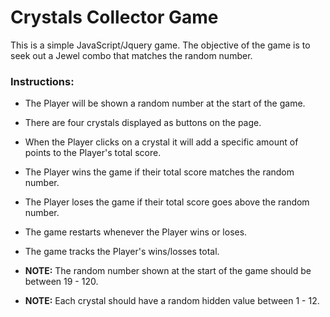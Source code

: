 # Crystals Collector Game

This is a simple JavaScript/Jquery game.
The objective of the game is to seek out a Jewel combo that matches the random number.

### Instructions:

* The Player will be shown a random number at the start of the game.
* There are four crystals displayed as buttons on the page.
* When the Player clicks on a crystal it will add a specific amount of points to the Player's total score.
* The Player wins the game if their total score matches the random number.
* The Player loses the game if their total score goes above the random number.
* The game restarts whenever the Player wins or loses.
* The game tracks the Player's wins/losses total.


* **NOTE:** The random number shown at the start of the game should be between 19 - 120.

* **NOTE:** Each crystal should have a random hidden value between 1 - 12.